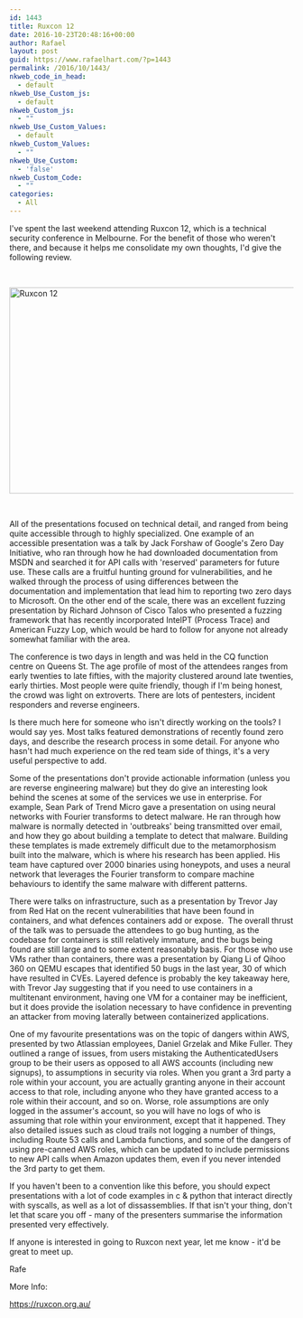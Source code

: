 ```yaml
---
id: 1443
title: Ruxcon 12
date: 2016-10-23T20:48:16+00:00
author: Rafael
layout: post
guid: https://www.rafaelhart.com/?p=1443
permalink: /2016/10/1443/
nkweb_code_in_head:
  - default
nkweb_Use_Custom_js:
  - default
nkweb_Custom_js:
  - ""
nkweb_Use_Custom_Values:
  - default
nkweb_Custom_Values:
  - ""
nkweb_Use_Custom:
  - 'false'
nkweb_Custom_Code:
  - ""
categories:
  - All
---
```

I've spent the last weekend attending Ruxcon 12, which is a technical security conference in Melbourne. For the benefit of those who weren't there, and because it helps me consolidate my own thoughts, I'd give the following review.

&nbsp;

<img class="aligncenter size-full wp-image-1445" src="https://www.rafaelhart.com/wp-content/uploads/2016/10/Ruxcon-12.png" alt="Ruxcon 12" width="1000" height="365" />

&nbsp;

All of the presentations focused on technical detail, and ranged from being quite accessible through to highly specialized. One example of an accessible presentation was a talk by Jack Forshaw of Google's Zero Day Initiative, who ran through how he had downloaded documentation from MSDN and searched it for API calls with 'reserved' parameters for future use. These calls are a fruitful hunting ground for vulnerabilities, and he walked through the process of using differences between the documentation and implementation that lead him to reporting two zero days to Microsoft. On the other end of the scale, there was an excellent fuzzing presentation by Richard Johnson of Cisco Talos who presented a fuzzing framework that has recently incorporated IntelPT (Process Trace) and American Fuzzy Lop, which would be hard to follow for anyone not already somewhat familiar with the area.

The conference is two days in length and was held in the CQ function centre on Queens St. The age profile of most of the attendees ranges from early twenties to late fifties, with the majority clustered around late twenties, early thirties. Most people were quite friendly, though if I'm being honest, the crowd was light on extroverts. There are lots of pentesters, incident responders and reverse engineers.

Is there much here for someone who isn't directly working on the tools? I would say yes. Most talks featured demonstrations of recently found zero days, and describe the research process in some detail. For anyone who hasn't had much experience on the red team side of things, it's a very useful perspective to add.

Some of the presentations don't provide actionable information (unless you are reverse engineering malware) but they do give an interesting look behind the scenes at some of the services we use in enterprise. For example, Sean Park of Trend Micro gave a presentation on using neural networks with Fourier transforms to detect malware. He ran through how malware is normally detected in 'outbreaks' being transmitted over email, and how they go about building a template to detect that malware. Building these templates is made extremely difficult due to the metamorphosism built into the malware, which is where his research has been applied. His team have captured over 2000 binaries using honeypots, and uses a neural network that leverages the Fourier transform to compare machine behaviours to identify the same malware with different patterns.

There were talks on infrastructure, such as a presentation by Trevor Jay from Red Hat on the recent vulnerabilities that have been found in containers, and what defences containers add or expose.  The overall thrust of the talk was to persuade the attendees to go bug hunting, as the codebase for containers is still relatively immature, and the bugs being found are still large and to some extent reasonably basis. For those who use VMs rather than containers, there was a presentation by Qiang Li of Qihoo 360 on QEMU escapes that identified 50 bugs in the last year, 30 of which have resulted in CVEs. Layered defence is probably the key takeaway here, with Trevor Jay suggesting that if you need to use containers in a multitenant environment, having one VM for a container may be inefficient, but it does provide the isolation necessary to have confidence in preventing an attacker from moving laterally between containerized applications.

One of my favourite presentations was on the topic of dangers within AWS, presented by two Atlassian employees, Daniel Grzelak and Mike Fuller. They outlined a range of issues, from users mistaking the AuthenticatedUsers group to be their users as opposed to all AWS accounts (including new signups), to assumptions in security via roles. When you grant a 3rd party a role within your account, you are actually granting anyone in their account access to that role, including anyone who they have granted access to a role within their account, and so on. Worse, role assumptions are only logged in the assumer's account, so you will have no logs of who is assuming that role within your environment, except that it happened. They also detailed issues such as cloud trails not logging a number of things, including Route 53 calls and Lambda functions, and some of the dangers of using pre-canned AWS roles, which can be updated to include permissions to new API calls when Amazon updates them, even if you never intended the 3rd party to get them.

If you haven't been to a convention like this before, you should expect presentations with a lot of code examples in c &amp; python that interact directly with syscalls, as well as a lot of dissassemblies. If that isn't your thing, don't let that scare you off - many of the presenters summarise the information presented very effectively.

If anyone is interested in going to Ruxcon next year, let me know - it'd be great to meet up.

Rafe

More Info:

<a href="https://ruxcon.org.au/">https://ruxcon.org.au/</a>